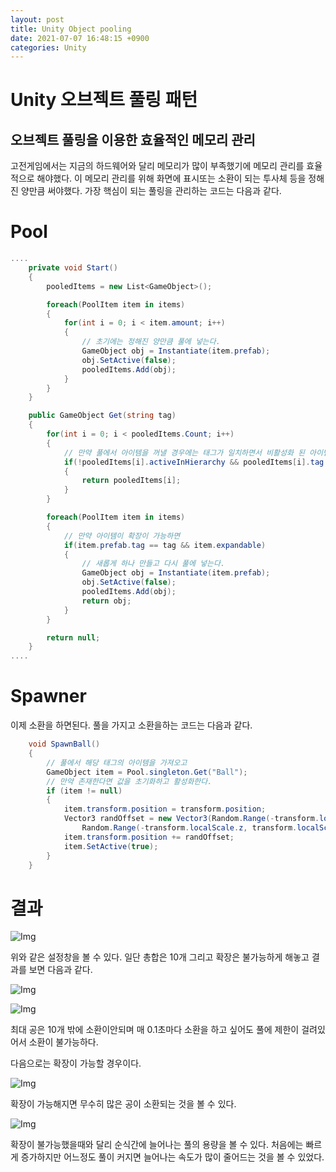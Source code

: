 ```yaml
---
layout: post
title: Unity Object pooling
date: 2021-07-07 16:48:15 +0900
categories: Unity
---
```


# Unity 오브젝트 풀링 패턴

## 오브젝트 풀링을 이용한 효율적인 메모리 관리
고전게임에서는 지금의 하드웨어와 달리 메모리가 많이 부족했기에 메모리 관리를 효율적으로 해야했다. 이 메모리 관리를 위해 화면에 표시또는 소환이 되는 투사체 등을 정해진 양만큼 써야했다. 가장 핵심이 되는 풀링을 관리하는 코드는 다음과 같다.

# Pool
```c#
....
    private void Start()
    {
        pooledItems = new List<GameObject>();

        foreach(PoolItem item in items)
        {
            for(int i = 0; i < item.amount; i++)
            {   
                // 초기에는 정해진 양만큼 풀에 넣는다.
                GameObject obj = Instantiate(item.prefab);
                obj.SetActive(false);
                pooledItems.Add(obj);
            }
        }
    }

    public GameObject Get(string tag)
    {
        for(int i = 0; i < pooledItems.Count; i++)
        {
            // 만약 풀에서 아이템을 꺼낼 경우에는 태그가 일치하면서 비활성화 된 아이템이 있다면 그 아이템을 반환한다.
            if(!pooledItems[i].activeInHierarchy && pooledItems[i].tag == tag)
            {
                return pooledItems[i];
            }
        }

        foreach(PoolItem item in items)
        {
            // 만약 아이템이 확장이 가능하면
            if(item.prefab.tag == tag && item.expandable)
            {
                // 새롭게 하나 만들고 다시 풀에 넣는다.
                GameObject obj = Instantiate(item.prefab);
                obj.SetActive(false);
                pooledItems.Add(obj);
                return obj;
            }
        }

        return null;
    }
....
```

# Spawner
이제 소환을 하면된다. 풀을 가지고 소환을하는 코드는 다음과 같다.
```c#
    void SpawnBall()
    {
        // 풀에서 해당 태그의 아이템을 가져오고
        GameObject item = Pool.singleton.Get("Ball");
        // 만약 존재한다면 값을 초기화하고 활성화한다.
        if (item != null)
        {
            item.transform.position = transform.position;
            Vector3 randOffset = new Vector3(Random.Range(-transform.localScale.x, transform.localScale.x), 0,
                Random.Range(-transform.localScale.z, transform.localScale.z));
            item.transform.position += randOffset;
            item.SetActive(true);
        }
    }
```

# 결과


![Img](https://user-images.githubusercontent.com/39051679/124718970-9de79400-df41-11eb-8342-1be56c71bd06.jpg)

위와 같은 설정창을 볼 수 있다. 일단 총합은 10개 그리고 확장은 불가능하게 해놓고 결과를 보면 다음과 같다.

![Img](https://user-images.githubusercontent.com/39051679/124719339-fdde3a80-df41-11eb-8199-909847436216.gif)

![Img](https://user-images.githubusercontent.com/39051679/124719425-151d2800-df42-11eb-93c2-e8be34428fa0.jpg)

최대 공은 10개 밖에 소환이안되며 매 0.1초마다 소환을 하고 싶어도 풀에 제한이 걸려있어서 소환이 불가능하다.

다음으로는 확장이 가능할 경우이다.

![Img](https://user-images.githubusercontent.com/39051679/124719851-8a88f880-df42-11eb-80a8-02447315eb4b.gif)

확장이 가능해지면 무수히 많은 공이 소환되는 것을 볼 수 있다.

![Img](https://user-images.githubusercontent.com/39051679/124720049-b3a98900-df42-11eb-8a45-75c85f2a890d.gif)

확장이 불가능했을때와 달리 순식간에 늘어나는 풀의 용량을 볼 수 있다. 처음에는 빠르게 증가하지만 어느정도 풀이 커지면 늘어나는 속도가 많이 줄어드는 것을 볼 수 있었다.